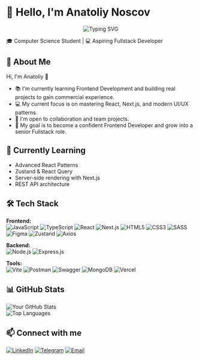 # 👋 Hello, I'm Anatoliy Noscov

<p align="center">
  <img src="https://readme-typing-svg.demolab.com?font=Fira+Code&pause=1000&width=435&lines=Hi%2C+I%27m+Anatoliy+%F0%9F%91%8B;Frontend+Developer+in+progress;Passionate+about+React+%26+Next.js" alt="Typing SVG" />
</p>

🎓 Computer Science Student | 💻 Aspiring Fullstack Developer

## 🚀 About Me

Hi, I'm Anatoliy 👋  
- 📚 I'm currently learning Frontend Development and building real projects to gain commercial experience.  
- 💻 My current focus is on mastering React, Next.js, and modern UI/UX patterns.  
- 🤝 I'm open to collaboration and team projects.  
- 🚀 My goal is to become a confident Frontend Developer and grow into a senior Fullstack role.

## 🧠 Currently Learning
- Advanced React Patterns
- Zustand & React Query
- Server-side rendering with Next.js
- REST API architecture

## 🛠 Tech Stack

**Frontend:**  
![JavaScript](https://img.shields.io/badge/JavaScript-F7DF1E?logo=javascript&logoColor=black&style=for-the-badge)
![TypeScript](https://img.shields.io/badge/TypeScript-007ACC?logo=typescript&logoColor=white&style=for-the-badge)
![React](https://img.shields.io/badge/React-20232A?logo=react&logoColor=61DAFB&style=for-the-badge)
![Next.js](https://img.shields.io/badge/Next.js-000000?logo=nextdotjs&logoColor=white&style=for-the-badge)
![HTML5](https://img.shields.io/badge/HTML5-E34F26?logo=html5&logoColor=white&style=for-the-badge)
![CSS3](https://img.shields.io/badge/CSS3-1572B6?logo=css3&logoColor=white&style=for-the-badge)
![SASS](https://img.shields.io/badge/SASS-CC6699?logo=sass&logoColor=white&style=for-the-badge)
![Figma](https://img.shields.io/badge/Figma-F24E1E?logo=figma&logoColor=white&style=for-the-badge)
![Zustand](https://img.shields.io/badge/Zustand-000000?logo=zustand&logoColor=white&style=for-the-badge)
![Axios](https://img.shields.io/badge/Axios-5A29E4?logo=axios&logoColor=white&style=for-the-badge)

**Backend:**  
![Node.js](https://img.shields.io/badge/Node.js-339933?logo=nodedotjs&logoColor=white&style=for-the-badge)
![Express.js](https://img.shields.io/badge/Express.js-000000?logo=express&logoColor=white&style=for-the-badge)

**Tools:**  
![Vite](https://img.shields.io/badge/Vite-646CFF?logo=vite&logoColor=white&style=for-the-badge)
![Postman](https://img.shields.io/badge/Postman-FF6C37?logo=postman&logoColor=white&style=for-the-badge)
![Swagger](https://img.shields.io/badge/Swagger-85EA2D?logo=swagger&logoColor=black&style=for-the-badge)
![MongoDB](https://img.shields.io/badge/MongoDB-47A248?logo=mongodb&logoColor=white&style=for-the-badge)
![Vercel](https://img.shields.io/badge/Vercel-000000?logo=vercel&logoColor=white&style=for-the-badge)

## 📊 GitHub Stats

![Your GitHub Stats](https://github-readme-stats.vercel.app/api?username=Anatoliy-Noscov&show_icons=true&theme=radical)  
![Top Languages](https://github-readme-stats.vercel.app/api/top-langs/?username=Anatoliy-Noscov&layout=compact&theme=radical)


## 📫 Connect with me

[![LinkedIn](https://img.shields.io/badge/LinkedIn-0077B5?style=for-the-badge&logo=linkedin&logoColor=white)](https://www.linkedin.com/in/anatoliy-noscov-93a614219/)
[![Telegram](https://img.shields.io/badge/Telegram-2CA5E0?style=for-the-badge&logo=telegram&logoColor=white)](https://t.me/God_bless8888)
[![Email](https://img.shields.io/badge/Email-D14836?style=for-the-badge&logo=gmail&logoColor=white)](mailto:anatolitynoscov@gmail.com)
